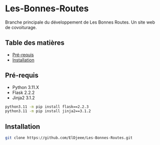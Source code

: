 # Les-Bonnes-Routes

Branche principale du développement de Les Bonnes Routes. Un site web de covoiturage.

## Table des matières

- [Pré-requis](#pré-requis)
- [Installation](#installation)

## Pré-requis

- Python 3.11.X
- Flask 2.2.2
- Jinja2 3.1.2

```bash
python3.11 -m pip install flask==2.2.3
python3.11 -m pip install jinja2==3.1.2
```

## Installation

```bash
git clone https://github.com/ElDjeee/Les-Bonnes-Routes.git
```
